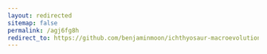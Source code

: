 ```yaml
---
layout: redirected
sitemap: false
permalink: /agj6fg8h
redirect_to: https://github.com/benjaminmoon/ichthyosaur-macroevolution
---
```

